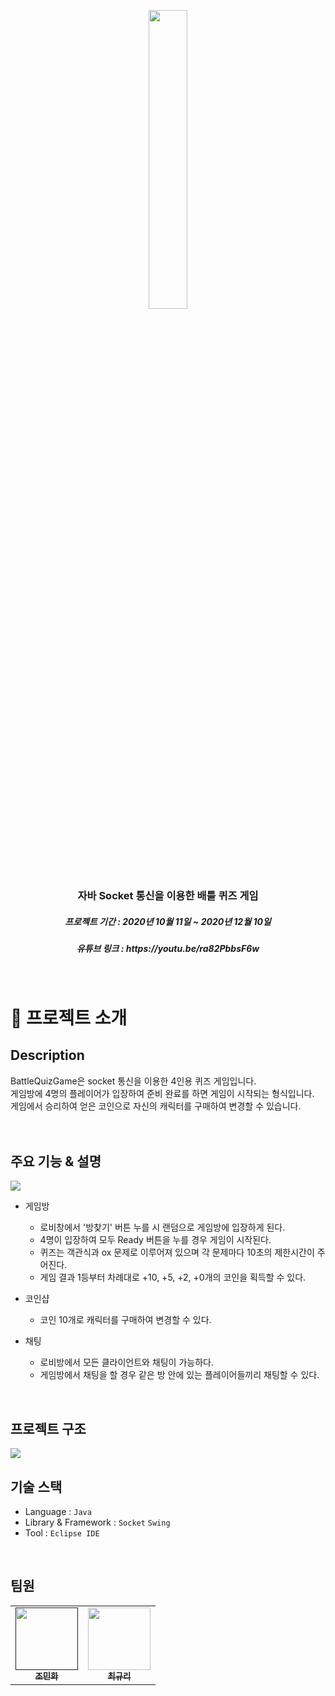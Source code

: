 <p align="middle" >
  <img width = "35%" src="https://github.com/pingppung/BattleQuizGame/assets/57535999/916f5aff-0a9d-4221-b559-904191f37e63"/>
</p>
<h1 align="middle"></h1>
<h3 align="middle">자바 Socket 통신을 이용한 배틀 퀴즈 게임</h3>
<h5 align="middle">프로젝트 기간 : 2020년 10월 11일 ~ 2020년 12월 10일</h5>
<h5 align="middle">유튜브 링크 : https://youtu.be/ra82PbbsF6w</h5>
<br/>

# 📝 프로젝트 소개

## Description
BattleQuizGame은 socket 통신을 이용한 4인용 퀴즈 게임입니다.<br/>
게임방에 4명의 플레이어가 입장하여 준비 완료를 하면 게임이 시작되는 형식입니다.<br/>
게임에서 승리하여 얻은 코인으로 자신의 캐릭터를 구매하여 변경할 수 있습니다.<br/>
<br/>
<br/>

## 주요 기능 & 설명
<img src = "https://github.com/pingppung/BattleQuizGame/assets/57535999/8fc39731-63f9-4aea-89ed-3c53949a327b" />

- 게임방
  - 로비창에서 '방찾기' 버튼 누를 시 랜덤으로 게임방에 입장하게 된다.
  - 4명이 입장하여 모두 Ready 버튼을 누를 경우 게임이 시작된다.
  - 퀴즈는 객관식과 ox 문제로 이루어져 있으며 각 문제마다 10초의 제한시간이 주어진다. 
  - 게임 결과 1등부터 차례대로 +10, +5, +2, +0개의 코인을 획득할 수 있다.
    
- 코인샵
  - 코인 10개로 캐릭터를 구매하여 변경할 수 있다.
 
- 채팅
  - 로비방에서 모든 클라이언트와 채팅이 가능하다.
  - 게임방에서 채팅을 할 경우 같은 방 안에 있는 플레이어들끼리 채팅할 수 있다.
    
<br/>

## 프로젝트 구조
<img src = "https://github.com/pingppung/BattleQuizGame/assets/57535999/a9ffc29c-0bb9-41d4-89f6-aea8b1fdc6e0">
<br/>

## 기술 스택

- Language : `Java`
- Library & Framework : `Socket` `Swing`
- Tool : `Eclipse IDE`
<br/>

## 팀원
<table>
  <tbody>
    <tr>
      <td align="center"><a href=""><img src="https://avatars.githubusercontent.com/u/132906327?s=64&v=4" width="100px;" alt=""/><br /><sub><b>조민화</b></sub></a><br /></td>
      <td align="center"><a href="https://github.com/pingppung"><img src="https://avatars.githubusercontent.com/u/57535999?s=64&v=4" width="100px;" alt=""/><br /><sub><b>최규리</b></sub></a><br /></td>
  </tbody>
</table>

<br>
